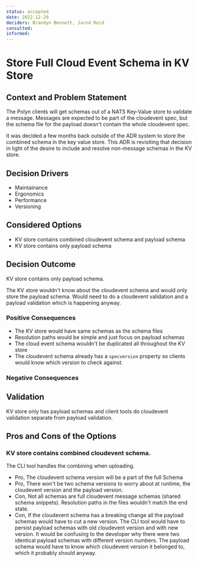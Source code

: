 ```yaml
---
status: accepted
date: 2022-12-20
deciders: Brandyn Bennett, Jarod Reid
consulted:
informed:
---
```

# Store Full Cloud Event Schema in KV Store

## Context and Problem Statement

The Polyn clients will get schemas out of a NATS Key-Value store to validate a message. Messages are expected to be part of the cloudevent spec, but the schema file for the payload doesn't contain the whole cloudevent spec.

It was decided a few months back outside of the ADR system to store the combined schema in the key value store. This ADR is revisiting that decision in light of the desire to include and resolve non-message schemas in the KV store.

## Decision Drivers

* Maintainance
* Ergonomics
* Performance
* Versioning

## Considered Options

* KV store contains combined cloudevent schema and payload schema
* KV store contains only payload schema

## Decision Outcome

KV store contains only payload schema.

The KV store wouldn't know about the cloudevent schema and would only store the payload schema. Would need to do a cloudevent validation and a payload validation which is happening anyway.

### Positive Consequences

* The KV store would have same schemas as the schema files
* Resolution paths would be simple and just focus on payload schemas
* The cloud event schema wouldn't be duplicated all throughout the KV store
* The cloudevent schema already has a `specversion` property so clients would know which version to check against.

### Negative Consequences

## Validation

KV store only has payload schemas and client tools do cloudevent validation separate from payload validation.

## Pros and Cons of the Options

### KV store contains combined cloudevent schema.

The CLI tool handles the combining when uploading.

* Pro, The cloudevent schema version will be a part of the full Schema
* Pro, There won't be two schema versions to worry about at runtime, the cloudevent version and the payload version.
* Con, Not all schemas are full cloudevent message schemas (shared schema snippets). Resolution paths in the files wouldn't match the end state.
* Con, If the cloudevent schema has a breaking change all the payload schemas would have to cut a new version. The CLI tool would have to persist payload schemas with old cloudevent version and with new version. It would be confusing to the developer why there were two identical payload schemas with different version numbers. The payload schema would have to know which cloudevent version it belonged to, which it probably should anyway.

